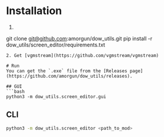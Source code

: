 # Installation
1. ```bash
git clone git@github.com:amorgun/dow_utils.git
pip install -r dow_utils/screen_editor/requirements.txt
```
2. Get [vgmstream](https://github.com/vgmstream/vgmstream)

# Run
You can get the `.exe` file from the [Releases page](https://github.com/amorgun/dow_utils/releases).

## GUI
```bash
python3 -m dow_utils.screen_editor.gui
```

## CLI
```bash
python3 -m dow_utils.screen_editor <path_to_mod>
```

